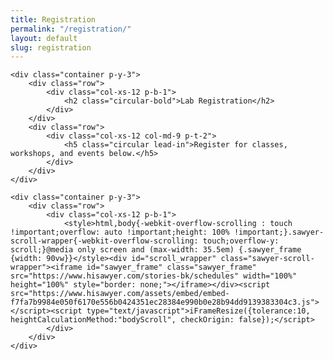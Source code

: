 ```yaml
---
title: Registration
permalink: "/registration/"
layout: default
slug: registration
---
```


	<div class="container p-y-3">
		<div class="row">
			<div class="col-xs-12 p-b-1">
				<h2 class="circular-bold">Lab Registration</h2>
			</div>
		</div>
		<div class="row">
			<div class="col-xs-12 col-md-9 p-t-2">
				<h5 class="circular lead-in">Register for classes, workshops, and events below.</h5>
			</div>
		</div>
	</div>

	<div class="container p-y-3">
		<div class="row">
			<div class="col-xs-12 p-b-1">
				<style>html,body{-webkit-overflow-scrolling : touch !important;overflow: auto !important;height: 100% !important;}.sawyer-scroll-wrapper{-webkit-overflow-scrolling: touch;overflow-y: scroll;}@media only screen and (max-width: 35.5em) {.sawyer_frame {width: 90vw}}</style><div id="scroll_wrapper" class="sawyer-scroll-wrapper"><iframe id="sawyer_frame" class="sawyer_frame" src="https://www.hisawyer.com/stories-bk/schedules" width="100%" height="100%" style="border: none;"></iframe></div><script src="https://www.hisawyer.com/assets/embed/embed-f7fa7b9984e050f6170e556b0424351ec28384e990b0e28b94dd9139383304c3.js"></script><script type="text/javascript">iFrameResize({tolerance:10, heightCalculationMethod:"bodyScroll", checkOrigin: false});</script>
			</div>
		</div>
	</div>

